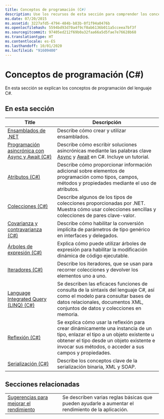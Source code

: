 ```yaml
---
title: Conceptos de programación (C#)
description: Use los recursos de esta sección para comprender los conceptos de programación del lenguaje C#, incluida la programación orientada a objetos.
ms.date: 07/20/2015
ms.assetid: 3227afd5-4794-484b-b83b-0f1f94a0476b
ms.openlocfilehash: 5594bd93d70a4f9cf0ab6136b011a5cceea7bf3f
ms.sourcegitcommit: 97405ed212f69b0a32faa66a5d5fae7e76628b68
ms.translationtype: HT
ms.contentlocale: es-ES
ms.lasthandoff: 10/01/2020
ms.locfileid: "91609400"
---
```

# <a name="programming-concepts-c"></a>Conceptos de programación (C#)

En esta sección se explican los conceptos de programación del lenguaje C#.  
  
## <a name="in-this-section"></a>En esta sección  
  
|Title|Descripción|  
|-----------|-----------------|  
|[Ensamblados de .NET](../../../standard/assembly/index.md)|Describe cómo crear y utilizar ensamblados.|  
|[Programación asincrónica con Async y Await (C#)](./async/index.md)|Describe cómo escribir soluciones asincrónicas mediante las palabras clave [Async](../../language-reference/keywords/async.md) y [Await](../../language-reference/operators/await.md) en C#. Incluye un tutorial.|  
|[Atributos (C#)](./attributes/index.md)|Describe cómo proporcionar información adicional sobre elementos de programación como tipos, campos, métodos y propiedades mediante el uso de atributos.|  
|[Colecciones (C#)](./collections.md)|Describe algunos de los tipos de colecciones proporcionadas por .NET. Muestra cómo usar colecciones sencillas y colecciones de pares clave-valor.|  
|[Covarianza y contravarianza (C#)](./covariance-contravariance/index.md)|Describe cómo habilitar la conversión implícita de parámetros de tipo genérico en interfaces y delegados.|  
|[Árboles de expresión (C#)](./expression-trees/index.md)|Explica cómo puede utilizar árboles de expresión para habilitar la modificación dinámica de código ejecutable.|  
|[Iteradores (C#)](./iterators.md)|Describe los iteradores, que se usan para recorrer colecciones y devolver los elementos uno a uno.|  
|[Language Integrated Query (LINQ) (C#)](./linq/index.md)|Se describen las eficaces funciones de consulta de la sintaxis del lenguaje C#, así como el modelo para consultar bases de datos relacionales, documentos XML, conjuntos de datos y colecciones en memoria.|  
|[Reflexión (C#)](./reflection.md)|Se explica cómo usar la reflexión para crear dinámicamente una instancia de un tipo, enlazar el tipo a un objeto existente u obtener el tipo desde un objeto existente e invocar sus métodos, o acceder a sus campos y propiedades.|  
|[Serialización (C#)](./serialization/index.md)|Describe los conceptos clave de la serialización binaria, XML y SOAP.|  
  
## <a name="related-sections"></a>Secciones relacionadas  
  
|||  
|---|---|  
|[Sugerencias para mejorar el rendimiento](../../../framework/performance/performance-tips.md) | Se describen varias reglas básicas que pueden ayudarle a aumentar el rendimiento de la aplicación.|
